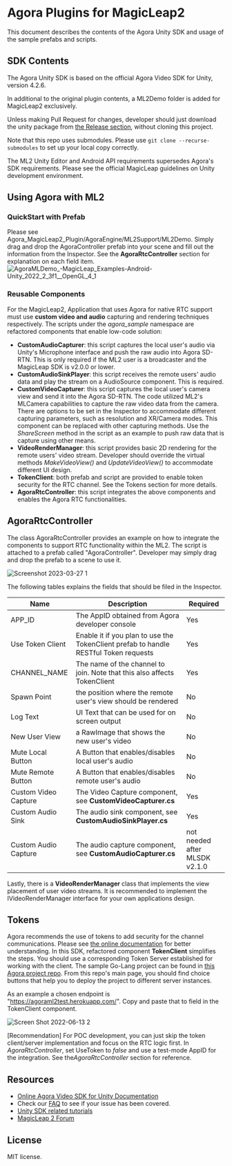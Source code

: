 # Agora Plugins for MagicLeap2
This document describes the contents of the Agora Unity SDK and usage of the sample prefabs and scripts.

## SDK Contents
The Agora Unity SDK is based on the official Agora Video SDK for Unity, version 4.2.6.  

In additional to the original plugin contents, a ML2Demo folder is added for MagicLeap2 exclusively.  

Unless making Pull Request for changes, developer should just download the unity package from [the Release section](https://github.com/AgoraIO-Community/Agora_MagicLeap2_Plugin/releases), without cloning this project.

Note that this repo uses submodules.  Please use `git clone --recurse-submodules` to set up your local copy correctly.

The ML2 Unity Editor and Android API requirements supersedes Agora's SDK requirements.  Please see the official MagicLeap guidelines on Unity development environment.
 
 
## Using Agora with ML2
### QuickStart with Prefab
Please see Agora_MagicLeap2_Plugin/AgoraEngine/ML2Support/ML2Demo.  Simply drag and drop the AgoraController prefab into your scene and fill out the information from the Inspector.  See the **AgoraRtcController** section for explanation on each field item.
![AgoraMLDemo_-_MagicLeap_Examples_-_Android_-_Unity_2022_2_3f1__OpenGL_4_1_](https://user-images.githubusercontent.com/1261195/228102306-b077345e-0a77-42f2-91fe-296b44497df5.jpg)

### Reusable Components
For the MagicLeap2, Application that uses Agora for native RTC support must use **custom video and audio** capturing and rendering techniques respectively.  The scripts under the *agora_sample* namespace are refactored components that enable low-code solution:

 - **CustomAudioCapturer**: this script captures the local user's audio via Unity's Microphone interface and push the raw audio into Agora SD-RTN.  This is only required if the ML2 user is a broadcaster and the MagicLeap SDK is v2.0.0 or lower.
 - **CustomAudioSinkPlayer**: this script receives the remote users' audio data and play the stream on a AudioSource component.  This is required.
 - **CustomVideoCapturer**: this script captures the local user's camera view and send it into the Agora SD-RTN.  The code utilized ML2's MLCamera capabilities to capture the raw video data from the camera. There are options to be set in the Inspector to accommodate different capturing parameters, such as resolution and XR/Camera modes.  This component can be replaced with other capturing methods.  Use the *ShareScreen* method in the script as an example to push raw data that is capture using other means.
 - **VideoRenderManager**: this script provides basic 2D rendering for the remote users' video stream.  Developer should override the virtual methods *MakeVideoView()* and *UpdateVideoView()* to accommodate different UI design. 
 - **TokenClient**: both prefab and script are provided to enable token security for the RTC channel.  See the Tokens section for more details.
 - **AgoraRtcController**: this script integrates the above components and enables the Agora RTC functionalities.

## AgoraRtcController

The class AgoraRtcController provides an example on how to integrate the components to support RTC functionality within the ML2.  The script is attached to a prefab called "AgoraController".   Developer may simply drag and drop the prefab to a scene to use it.

![Screenshot 2023-03-27 1](https://user-images.githubusercontent.com/1261195/228102957-31b3a361-5b83-4602-ae10-550164b8f131.png)


The following tables explains the fields that should be filed in the Inspector.

|Name|Description  |Required|
|--|--|--|
| APP_ID |The AppID obtained from Agora developer console  |Yes|
| Use Token Client | Enable it if you plan to use the TokenClient prefab to handle RESTful Token requests|Yes|
|CHANNEL_NAME| The name of the channel to join. Note that this also affects TokenClient|Yes|
|Spawn Point| the position where the remote user's view should be rendered|No
|Log Text| UI Text that can be used for on screen output|No
|New User View|a RawImage that shows the new user's video| No
|Mute Local Button|A Button that enables/disables local user's audio|No
|Mute Remote Button|A Button that enables/disables remote user's audio|No
|Custom Video Capture |The Video Capture component, see **CustomVideoCapturer.cs**|Yes
|Custom Audio Sink|The audio sink component, see **CustomAudioSinkPlayer.cs**| Yes
|Custom Audio Capture|The audio capture component, see **CustomAudioCapturer.cs**|not needed after MLSDK v2.1.0

Lastly, there is a **VideoRenderManager** class that implements the view placement of user video streams.  It is recommended to implement the IVideoRenderManager interface for your own applications design.


## Tokens ##
Agora recommends the use of tokens to add security for the channel communications. Please see [the online documentation](https://docs.agora.io/en/video-calling/develop/authentication-workflow?platform=unity) for better understanding.  In this SDK, refactored component **TokenClient** simplifies the steps.  You should use a corresponding Token Server established for working with the client.  The sample Go-Lang project can be found in [this Agora project repo](https://github.com/AgoraIO-Community/agora-token-service).   From this repo's main page, you should find choice buttons that help you to deploy the project to different server instances.

As an example a chosen endpoint is "https://agoraml2test.herokuapp.com/".  Copy and paste that to field in the TokenClient component.

![Screen Shot 2022-06-13 2](https://user-images.githubusercontent.com/1261195/173483945-e15c85cf-5532-4b31-8618-afcb40357720.png)

[Recommendation] For POC development, you can just skip the token client/server implementation and focus on the RTC logic first.  In *AgoraRtcController*, set UseToken to *false* and use a test-mode AppID for the integration.  See the*AgoraRtcController* section for reference.


## Resources
- [Online Agora Video SDK for Unity Documentation](https://docs.agora.io/en/Video/landing-page?platform=Unity)
- Check our  [FAQ](https://docs.agora.io/en/faq)  to see if your issue has been covered.
- [Unity SDK related tutorials](https://www.agora.io/en/blog/?s=unity&post_type=post)
- [MagicLeap 2 Forum](https://forum.magicleap.cloud/)

## License

MIT license.

